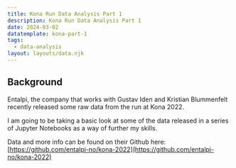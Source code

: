```yaml
---
title: Kona Run Data Analysis Part 1
description: Kona Run Data Analysis Part 1
date: 2024-03-02
datatemplate: kona-part-1
tags:
  - data-analysis
layout: layouts/data.njk
---
```


## Background

Entalpi, the company that works with Gustav Iden and Kristian Blummenfelt recently released some raw data from the run at Kona 2022.

I am going to be taking a basic look at some of the data released in a series of Jupyter Notebooks as a way of further my skills.

Data and more info can be found on their Github here:
[https://github.com/entalpi-no/kona-2022](https://github.com/entalpi-no/kona-2022)
